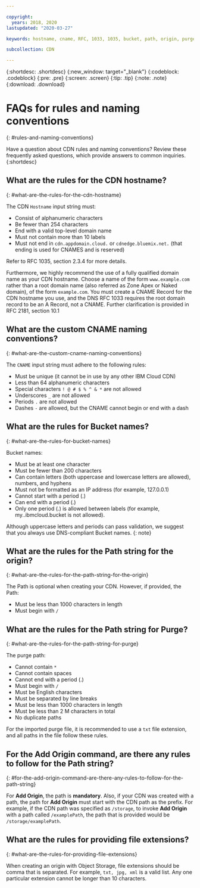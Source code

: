 ```yaml
---

copyright:
  years: 2018, 2020
lastupdated: "2020-03-27"

keywords: hostname, cname, RFC, 1033, 1035, bucket, path, origin, purge, alphanumeric, top-level domain

subcollection: CDN

---
```


{:shortdesc: .shortdesc}
{:new_window: target="_blank"}
{:codeblock: .codeblock}
{:pre: .pre}
{:screen: .screen}
{:tip: .tip}
{:note: .note}
{:download: .download}

# FAQs for rules and naming conventions
{: #rules-and-naming-conventions}

Have a question about CDN rules and naming conventions? Review these frequently asked questions, which provide answers to common inquiries.
{:shortdesc}

## What are the rules for the CDN hostname?
{: #what-are-the-rules-for-the-cdn-hostname}

The CDN `Hostname` input string must:
  * Consist of alphanumeric characters
  * Be fewer than 254 characters
  * End with a valid top-level domain name
  * Must not contain more than 10 labels
  * Must not end in `cdn.appdomain.cloud.` or `cdnedge.bluemix.net.` (that ending is used for CNAMES and is reserved)

Refer to RFC 1035, section 2.3.4 for more details.

Furthermore, we highly recommend the use of a fully qualified domain name as your CDN hostname. Choose a name of the form `www.example.com` rather than a root domain name (also referred as Zone Apex or Naked domain), of the form `example.com`. You must create a CNAME Record for the CDN hostname you use, and the DNS RFC 1033 requires the root domain record to be an A Record, not a CNAME. Further clarification is provided in RFC 2181, section 10.1

## What are the custom CNAME naming conventions?
{: #what-are-the-custom-cname-naming-conventions}

The `CNAME` input string must adhere to the following rules:
  * Must be unique (it cannot be in use by any other IBM Cloud CDN)
  * Less than 64 alphanumeric characters
  * Special characters `! @ # $ % ^ & *` are not allowed
  * Underscores `_` are not allowed
  * Periods `.` are not allowed
  * Dashes `-` are allowed, but the CNAME cannot begin or end with a dash

## What are the rules for Bucket names?
{: #what-are-the-rules-for-bucket-names}

Bucket names:
  * Must be at least one character
  * Must be fewer than 200 characters
  * Can contain letters (both uppercase and lowercase letters are allowed), numbers, and hyphens
  * Must not be formatted as an IP address (for example, 127.0.0.1)
  * Cannot start with a period (.)
  * Can end with a period (.)
  * Only one period (.) is allowed between labels (for example, my..ibmcloud.bucket is not allowed).

Although uppercase letters and periods can pass validation, we suggest that you always use DNS-compliant Bucket names.
{: note}

## What are the rules for the Path string for the origin?
{: #what-are-the-rules-for-the-path-string-for-the-origin}

The Path is optional when creating your CDN. However, if provided, the Path:
  * Must be less than 1000 characters in length
  * Must begin with `/`

## What are the rules for the Path string for Purge?
{: #what-are-the-rules-for-the-path-string-for-purge}

The purge path:
  * Cannot contain `*`
  * Cannot contain spaces
  * Cannot end with a period (.)
  * Must begin with `/`
  * Must be English characters
  * Must be separated by line breaks
  * Must be less than 1000 characters in length
  * Must be less than 2 M characters in total
  * No duplicate paths

For the imported purge file, it is recommended to use a `txt` file extension, and all paths in the file follow these rules.

## For the **Add Origin** command, are there any rules to follow for the Path string?
{: #for-the-add-origin-command-are-there-any-rules-to-follow-for-the-path-string}

For **Add Origin**, the path is **mandatory**. Also, if your CDN was created with a path, the path for **Add Origin** must start with the CDN path as the prefix. For example, if the CDN path was specified as `/storage`, to invoke **Add Origin** with a path called `/examplePath`, the path that is provided would be `/storage/examplePath`.

## What are the rules for providing file extensions?
{: #what-are-the-rules-for-providing-file-extensions}

When creating an origin with Object Storage, file extensions should be comma that is separated. For example, `txt, jpg, xml` is a valid list. Any one particular extension cannot be longer than 10 characters.
